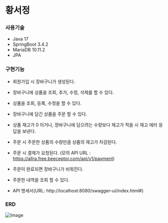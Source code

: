 # 황서정

### 사용기술
* Java 17
* SpringBoot 3.4.2
* MariaDB 10.11.2
* JPA

### 구현기능

* 회원가입 시 장바구니가 생성된다.
* 장바구니에 상품을 조회, 추가, 수정, 삭제를 할 수 있다.
* 상품을 조회, 등록, 수정을 할 수 있다.
* 장바구니에 담긴 상품을 주문 할 수 있다.
* 상품 재고가 0 이거나, 장바구니에 담으려는 수량보다 재고가 적을 시 재고 에러 응답을 보낸다. 
* 주문 시 주문한 상품의 수량만큼 상품의 재고가 차감된다.
* 주문 시 결제가 요청된다. (모의 API URL : https://allra.free.beeceptor.com/api/v1/payment)
* 주문이 완료되면 장바구니가 비워진다.
* 주문한 내역을 조회 할 수 있다.

* API 명세서(URL: http://localhost:8080/swagger-ui/index.html#)

### ERD

![Image](https://github.com/user-attachments/assets/ff929644-bb51-461b-ab63-ee2c2f3db1da)

